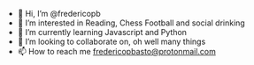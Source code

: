 - 👋 Hi, I’m @fredericopb
- 👀 I’m interested in Reading, Chess Football and social drinking 
- 🌱 I’m currently learning Javascript and Python
- 💞️ I’m looking to collaborate on, oh well many things
- 📫 How to reach me fredericopbasto@protonmail.com

<!---
fredericopb/fredericopb is a ✨ special ✨ repository because its `README.md` (this file) appears on your GitHub profile.
You can click the Preview link to take a look at your changes.
--->
